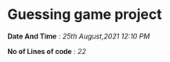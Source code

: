 # Guessing game project

**Date And Time** : *25th August,2021 12:10 PM*

**No of Lines of code** : *22*
